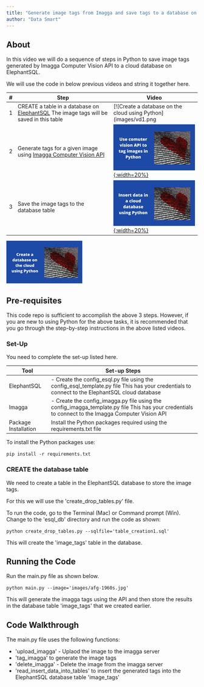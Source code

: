 ```yaml
---
title: "Generate image tags from Imagga and save tags to a database on ElephantSQL"
author: "Data Smart"
---
```



## About

In this video we will do a sequence of steps in Python to save image tags generated by Imagga Computer Vision API to a cloud database on ElephantSQL. 

We will use the code in below previous videos and string it together here. 


| #     | Step                                                                                                             |  Video                                                                      |
|-------|------------------------------------------------------------------------------------------------------------------|---------------------------------------------------------------------------------|
| 1     | CREATE a table in a database on [ElephantSQL](https://www.elephantsql.com/) The image tags will be saved in this table | [![Create a database on the cloud using Python](images/vd1.png | width=50%)](https://youtu.be/xcXN7Vaq2gA) |
| 2     | Generate tags for a given image using [Imagga Computer Vision API](https://imagga.com/)                                                 | [![Create a database on the cloud using Python](images/vd2.png){:width=20%}](https://youtu.be/TMFTQzePDvQ) |
| 3     | Save the image tags to the database table                                                                        | [![Create a database on the cloud using Python](images/vd3.png){:width=20%}](https://youtu.be/hIZ36ws0XPs)    |

<img src="images/vd1.png" width="200" />

## Pre-requisites 

This code repo is sufficient to accomplish the above 3 steps. However, if you are new to using Python for the above tasks, it is recommended that you go through the step-by-step instructions in the above listed videos.

### Set-Up 

You need to complete the set-up listed here. 

| Tool                 | Set-up Steps                                                                                                                                       |
|----------------------|----------------------------------------------------------------------------------------------------------------------------------------------------|
| ElephantSQL          | - Create the config_esql.py file using the config_esql_template.py file This has your credentials to connect to the ElephantSQL cloud database     |
| Imagga               | - Create the config_imagga.py file using the config_imagga_template.py file This has your credentials to connect to the Imagga Computer Vision API |
| Package Installation | Install the Python packages required using the requirements.txt file                                                                               |

To install the Python packages use: 

```
pip install -r requirements.txt
```

### CREATE the database table 

We need to create a table in the ElephantSQL database to store the image tags. 

For this we will use the 'create_drop_tables.py' file. 

To run the code, go to the Terminal (Mac) or Command prompt (Win). Change to the 'esql_db' directory and run the code as shown:

```
python create_drop_tables.py --sqlfile='table_creation1.sql'
```
This will create the 'image_tags' table in the database. 


## Running the Code 


Run the main.py file as shown below. 

```
python main.py --image='images/afg-1960s.jpg' 
```

This will generate the imagga tags using the API and then store the results in the database table 'image_tags' that we created earlier. 

## Code Walkthrough 

The main.py file uses the following functions: 

- 'upload_imagga' - Uplaod the image to the imagga server
- 'tag_imagga' to generate the image tags 
- 'delete_imagga' - Delete the image from the imagga server
- 'read_insert_data_into_tables' to insert the generated tags into the ElephantSQL database table 'image_tags'


